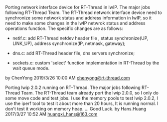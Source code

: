 Porting network interface device for RT-Thread in lwIP.
The major jobs following RT-Thread Team. The RT-Thread network interface device need to synchronize some network status and address information in lwIP, so it need to make some changes in the lwIP netwrok status and address operations function.
The specific changes are as follows:

 - netif.c: add RT-Thread netdev header file , status synchronize(UP, LINK_UP), address synchronize(IP, netmask, gateway);

 - dns.c: add RT-Thread header file, dns servers synchronize;

 - sockets.c: custom 'select' function implementation in RT-Thread by the wait queue mode.

by ChenYong 2019/3/26 10:00 AM
chenyong@rt-thread.com


Porting lwip 2.0.2 running on RT-Thread.
The major jobs following RT-Thread Team. The RT-Thread team already port the lwip 2.0.0, so I only do some move code and test jobs.
I use the memory pools to test lwip 2.0.2, I use the iperf tool to test it about more than 20 hours, It is running normal.
I don't test it working on memory heap.
...
Good Luck.
by Hans.Huang 2017/3/27 10:52 AM
huangxi_hans@163.com
